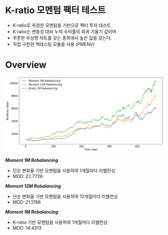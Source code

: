 # K-ratio 모멘텀 팩터 테스트

- K-ratio로 측정한 모멘텀을 기반으로 팩터 투자 테스트
- K-ratio는 변동성 대비 누적 수익률의 회귀 기울기 값이며 
- 꾸준한 우상향 차트를 갖는 종목에서 높은 값을 갖는다. 
- 직접 구현한 백테스팅 모듈을 사용 (PMENV)

# Overview

![Comparison](output.png)

***Moment 1M Rebalancing***
- 단순 변화율 기반 모멘텀을 사용하여 1개월마다 리밸런싱
- MDD: 22.7726

***Moment 12M Rebalancing***
- 단순 변화율 기반 모멘텀을 사용하여 12개월마다 리밸런싱
- MDD: 21.1788

***Moment 1M Rebalancing***
- K-ratio 기반 모멘텀을 사용하여 1개월마다 리밸런싱
- MDD: 14.4313
